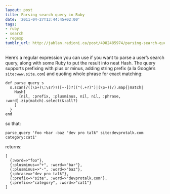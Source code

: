 ```yaml
---
layout: post
title: Parsing search query in Ruby
date: '2011-04-27T13:44:45+02:00'
tags:
- ruby
- search
- regexp
tumblr_url: http://jablan.radioni.ca/post/4982485974/parsing-search-query-in-ruby
---
```

Here’s a regular expression you can use if you want to parse a user’s search query, along with some Ruby to put the result into neat Hash. The query supports prefixing with plus or minus, adding string prefix (a la Google’s `site:www.site.com`) and quoting whole phrase for exact matching:

    def parse_query s
      s.scan(/((\S+)\:\s?)?([+-])?(("(.+?)")|(\S+))/).map{|match|
        Hash[
          [nil, :prefix, :plusminus, nil, nil, :phrase, :word].zip(match).select(&:all?)
        ]
      }
    end

so that:

    parse_query 'foo +bar -baz "dev pro talk" site:devprotalk.com category:cat1'

returns:

    [
      {:word=>"foo"},
      {:plusminus=>"+", :word=>"bar"},
      {:plusminus=>"-", :word=>"baz"},
      {:phrase=>"dev pro talk"},
      {:prefix=>"site", :word=>"devprotalk.com"},
      {:prefix=>"category", :word=>"cat1"}
    ]

